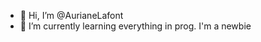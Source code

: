 - 👋 Hi, I’m @AurianeLafont
- 🌱 I’m currently learning everything in prog. I'm a newbie

<!---
AurianeLafont/AurianeLafont is a ✨ special ✨ repository because its `README.md` (this file) appears on your GitHub profile.
You can click the Preview link to take a look at your changes.
--->
